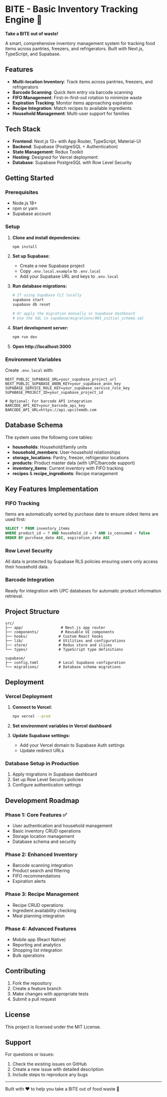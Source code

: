 # BITE - Basic Inventory Tracking Engine 🦷

**Take a BITE out of waste!**

A smart, comprehensive inventory management system for tracking food items across pantries, freezers, and refrigerators. Built with Next.js, TypeScript, and Supabase.

## Features

- **Multi-location Inventory**: Track items across pantries, freezers, and refrigerators
- **Barcode Scanning**: Quick item entry via barcode scanning
- **FIFO Management**: First-in-first-out rotation to minimize waste
- **Expiration Tracking**: Monitor items approaching expiration
- **Recipe Integration**: Match recipes to available ingredients
- **Household Management**: Multi-user support for families

## Tech Stack

- **Frontend**: Next.js 13+ with App Router, TypeScript, Material-UI
- **Backend**: Supabase (PostgreSQL + Authentication)
- **State Management**: Redux Toolkit
- **Hosting**: Designed for Vercel deployment
- **Database**: Supabase PostgreSQL with Row Level Security

## Getting Started

### Prerequisites

- Node.js 18+
- npm or yarn
- Supabase account

### Setup

1. **Clone and install dependencies:**
   ```bash
   npm install
   ```

2. **Set up Supabase:**
   - Create a new Supabase project
   - Copy `.env.local.example` to `.env.local`
   - Add your Supabase URL and keys to `.env.local`

3. **Run database migrations:**
   ```bash
   # If using Supabase CLI locally
   supabase start
   supabase db reset

   # Or apply the migration manually in Supabase dashboard
   # Use the SQL in supabase/migrations/001_initial_schema.sql
   ```

4. **Start development server:**
   ```bash
   npm run dev
   ```

5. **Open http://localhost:3000**

### Environment Variables

Create `.env.local` with:

```env
NEXT_PUBLIC_SUPABASE_URL=your_supabase_project_url
NEXT_PUBLIC_SUPABASE_ANON_KEY=your_supabase_anon_key
SUPABASE_SERVICE_ROLE_KEY=your_supabase_service_role_key
SUPABASE_PROJECT_ID=your_supabase_project_id

# Optional: For barcode API integration
BARCODE_API_KEY=your_barcode_api_key
BARCODE_API_URL=https://api.upcitemdb.com
```

## Database Schema

The system uses the following core tables:

- **households**: Household/family units
- **household_members**: User-household relationships
- **storage_locations**: Pantry, freezer, refrigerator locations
- **products**: Product master data (with UPC/barcode support)
- **inventory_items**: Current inventory with FIFO tracking
- **recipes** & **recipe_ingredients**: Recipe management

## Key Features Implementation

### FIFO Tracking
Items are automatically sorted by purchase date to ensure oldest items are used first:

```sql
SELECT * FROM inventory_items
WHERE product_id = ? AND household_id = ? AND is_consumed = false
ORDER BY purchase_date ASC, expiration_date ASC
```

### Row Level Security
All data is protected by Supabase RLS policies ensuring users only access their household data.

### Barcode Integration
Ready for integration with UPC databases for automatic product information retrieval.

## Project Structure

```
src/
├── app/                 # Next.js app router
├── components/          # Reusable UI components
├── hooks/              # Custom React hooks
├── lib/                # Utilities and configurations
├── store/              # Redux store and slices
└── types/              # TypeScript type definitions

supabase/
├── config.toml         # Local Supabase configuration
└── migrations/         # Database schema migrations
```

## Deployment

### Vercel Deployment

1. **Connect to Vercel:**
   ```bash
   npx vercel --prod
   ```

2. **Set environment variables in Vercel dashboard**

3. **Update Supabase settings:**
   - Add your Vercel domain to Supabase Auth settings
   - Update redirect URLs

### Database Setup in Production

1. Apply migrations in Supabase dashboard
2. Set up Row Level Security policies
3. Configure authentication settings

## Development Roadmap

### Phase 1: Core Features ✅
- User authentication and household management
- Basic inventory CRUD operations
- Storage location management
- Database schema and security

### Phase 2: Enhanced Inventory
- Barcode scanning integration
- Product search and filtering
- FIFO recommendations
- Expiration alerts

### Phase 3: Recipe Management
- Recipe CRUD operations
- Ingredient availability checking
- Meal planning integration

### Phase 4: Advanced Features
- Mobile app (React Native)
- Reporting and analytics
- Shopping list integration
- Bulk operations

## Contributing

1. Fork the repository
2. Create a feature branch
3. Make changes with appropriate tests
4. Submit a pull request

## License

This project is licensed under the MIT License.

## Support

For questions or issues:
1. Check the existing issues on GitHub
2. Create a new issue with detailed description
3. Include steps to reproduce any bugs

---

Built with ❤️ to help you take a BITE out of food waste 🦷